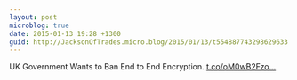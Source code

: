 ```yaml
---
layout: post
microblog: true
date: 2015-01-13 19:28 +1300
guid: http://JacksonOfTrades.micro.blog/2015/01/13/t554887743298629633.html
---
```

UK Government Wants to Ban End to End Encryption. [t.co/oM0wB2Fzo...](http://t.co/oM0wB2Fzo7)
